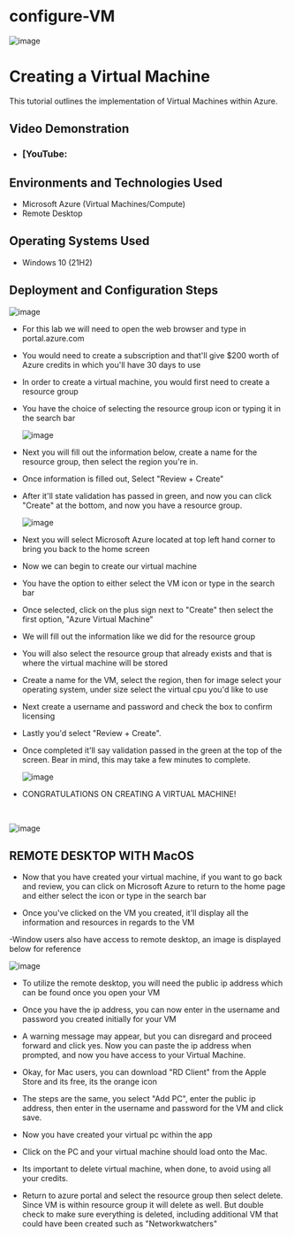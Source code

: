 # configure-VM
![image](https://github.com/tahinajamison/configure-VM/assets/171196211/60814666-7ca0-4683-8825-fb3e6877fc53)
                                                          
<h1>Creating a Virtual Machine</h1>
This tutorial outlines the implementation of Virtual Machines within Azure.<br />


<h2>Video Demonstration</h2>

- ### [YouTube:

<h2>Environments and Technologies Used</h2>

- Microsoft Azure (Virtual Machines/Compute)
- Remote Desktop

<h2>Operating Systems Used </h2>

- Windows 10 (21H2)

<h2>Deployment and Configuration Steps</h2>

![image](https://github.com/tahinajamison/configure-VM/assets/171196211/4caa6c1f-2dc0-40c1-8909-8a061c733cfd)

- For this lab we will need to open the web browser and type in portal.azure.com
- You would need to create a subscription and that'll give $200 worth of Azure credits in which you'll have 30 days to use 
- In order to create a virtual machine, you would first need to create a resource group
- You have the choice of selecting the resource group icon or typing it in the search bar
  
  ![image](https://github.com/tahinajamison/configure-VM/assets/171196211/9c3344c1-31d8-4eca-9ef9-a757210afb18)

- Next you will fill out the information below, create a name for the resource group, then select the region you're in.
- Once information is filled out, Select "Review + Create"
- After it'll state validation has passed in green, and now you can click "Create" at the bottom, and now you have a resource group.
  
  ![image](https://github.com/tahinajamison/configure-VM/assets/171196211/e76639f6-b340-4419-8a36-8055a24b9158)
- Next you will select Microsoft Azure located at top left hand corner to bring you back to the home screen
- Now we can begin to create our virtual machine
- You have the option to either select the VM icon or type in the search bar
- Once selected, click on the plus sign next to "Create" then select the first option, "Azure Virtual Machine"
- We will fill out the information like we did for the resource group
- You will also select the resource group that already exists and that is where the virtual machine will be stored
- Create a name for the VM, select the region, then for image select your operating system, under size select the virtual cpu you'd like to use
- Next create a username and password and check the box to confirm licensing
- Lastly you'd select "Review + Create".
- Once completed it'll say validation passed in the green at the top of the screen. Bear in mind, this may take a few minutes to complete.

  ![image](https://github.com/tahinajamison/configure-VM/assets/171196211/72798d82-9154-4c0f-968f-d7ad98317d37)

-   CONGRATULATIONS ON CREATING A VIRTUAL MACHINE!      
</p>
<br />


![image](https://github.com/tahinajamison/configure-VM/assets/171196211/dcadfcfe-7399-4370-a212-0148f5661d33)

<h2>REMOTE DESKTOP WITH MacOS</h2>

- Now that you have created your virtual machine, if you want to go back and review, you can click on Microsoft Azure to return to the home page and either select the icon or type in the search bar

- Once you've clicked on the VM you created, it'll display all the information and resources in regards to the VM

-Window users also have access to remote desktop, an image is displayed below for reference

![image](https://github.com/tahinajamison/configure-VM/assets/171196211/95fae60f-cf86-4695-b478-7c2fbcd0ea07)

- To utilize the remote desktop, you will need the public ip address which can be found once you open your VM

- Once you have the ip address, you can now enter in the username and password you created initially for your VM

- A warning message may appear, but you can disregard and proceed forward and click yes. Now you can paste the ip address when prompted, and now you have access to your Virtual Machine.

- Okay, for Mac users, you can download "RD Client" from the Apple Store and its free, its the orange icon

- The steps are the same, you select "Add PC", enter the public ip address, then enter in the username and password for the VM and click save.

- Now you have created your virtual pc within the app

- Click on the PC and your virtual machine should load onto the Mac.

- Its important to delete virtual machine, when done,  to avoid using all your credits.

- Return to azure portal and select the resource group then select delete. Since VM is within resource group it will delete as well. But double check to make sure everything is deleted, including additional VM that could have been created such as "Networkwatchers"
  

